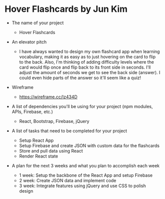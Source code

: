 # Hover Flashcards by Jun Kim

* The name of your project
  - Hover Flashcards
    

* An elevator pitch
  - I have always wanted to design my own flashcard app when learning vocabulary, making it as easy as to just hovering on the card to flip to the back. Also, I'm thinking of adding difficulty levels where the card would flip once and flip back to its front side in seconds. I'll adjust the amount of seconds we get to see the back side (answer). I could even hide parts of the answer so it'll seem like a quiz!


* Wireframe
  - https://wireframe.cc/Iz434D


* A list of dependencies you'll be using for your project (npm modules, APIs, Firebase, etc.)
  - React, Bootstrap, Firebase, jQuery


* A list of tasks that need to be completed for your project
  - Setup React App
  - Setup Firebase and create JSON with custom data for the flashcards
  - Store and pull data using React
  - Render React state


* A plan for the next 3 weeks and what you plan to accomplish each week
  - 1 week: Setup the backbone of the React App and setup Firebase
  - 2 week: Create JSON data and implement code
  - 3 week: Integrate features using jQuery and use CSS to polish design
